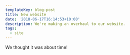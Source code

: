 ```yaml
---
templateKey: blog-post
title: New website
date: '2018-06-17T16:14:53+10:00'
description: We're making an overhaul to our website.
tags:
  - site
---
```

We thought it was about time!
